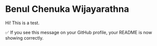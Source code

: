 # Benul Chenuka Wijayarathna

Hi! This is a test.

✅ If you see this message on your GitHub profile, your README is now showing correctly.

